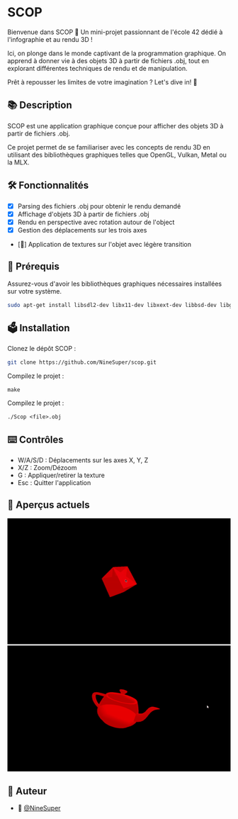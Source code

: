 # SCOP


Bienvenue dans SCOP 👾 Un mini-projet passionnant de l'école 42 dédié à l'infographie et au rendu 3D ! 

Ici, on plonge dans le monde captivant de la programmation graphique. On apprend à donner vie à des objets 3D à partir de fichiers .obj, tout en explorant différentes techniques de rendu et de manipulation. 

Prêt à repousser les limites de votre imagination ? Let's dive in! 🚀

## 📚 Description

SCOP est une application graphique conçue pour afficher des objets 3D à partir de fichiers .obj. 

Ce projet permet de se familiariser avec les concepts de rendu 3D en utilisant des bibliothèques graphiques telles que OpenGL, Vulkan, Metal ou la MLX.

## 🛠️ Fonctionnalités

- [x] Parsing des fichiers .obj pour obtenir le rendu demandé
- [x] Affichage d'objets 3D à partir de fichiers .obj
- [x] Rendu en perspective avec rotation autour de l'object
- [x] Gestion des déplacements sur les trois axes
- [🚧] Application de textures sur l'objet avec légère transition

## 🔧 Prérequis

Assurez-vous d'avoir les bibliothèques graphiques nécessaires installées sur votre système.

```bash
sudo apt-get install libsdl2-dev libx11-dev libxext-dev libbsd-dev libgl1-mesa-dev mesa-common-dev freeglut3-dev
```

## 🗳️ Installation

Clonez le dépôt SCOP :
```bash
git clone https://github.com/NineSuper/scop.git
```

Compilez le projet :
```
make
```

Compilez le projet :
```
./Scop <file>.obj
```

## ⌨️ Contrôles
- W/A/S/D : Déplacements sur les axes X, Y, Z
- X/Z : Zoom/Dézoom
- G : Appliquer/retirer la texture
- Esc : Quitter l'application

## 👀 Aperçus actuels

![cube](./gif/Cube.gif)
![teapot](./gif/teapot.gif)

## 📝 Auteur

- 🎫 [@NineSuper](https://www.github.com/NineSuper)